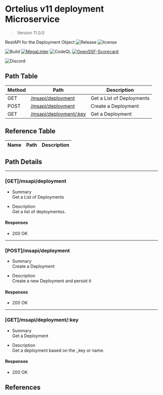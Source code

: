 # Ortelius v11 deployment Microservice

> Version 11.0.0

RestAPI for the Deployment Object
![Release](https://img.shields.io/github/v/release/ortelius/scec-deployment?sort=semver)
![license](https://img.shields.io/github/license/ortelius/.github)

![Build](https://img.shields.io/github/actions/workflow/status/ortelius/scec-deployment/build-push-chart.yml)
[![MegaLinter](https://github.com/ortelius/scec-deployment/workflows/MegaLinter/badge.svg?branch=main)](https://github.com/ortelius/scec-deployment/actions?query=workflow%3AMegaLinter+branch%3Amain)
![CodeQL](https://github.com/ortelius/scec-deployment/workflows/CodeQL/badge.svg)
[![OpenSSF-Scorecard](https://api.securityscorecards.dev/projects/github.com/ortelius/scec-deployment/badge)](https://api.securityscorecards.dev/projects/github.com/ortelius/scec-deployment)

![Discord](https://img.shields.io/discord/722468819091849316)

## Path Table

| Method | Path | Description |
| --- | --- | --- |
| GET | [/msapi/deployment](#getmsapideployment) | Get a List of Deployments |
| POST | [/msapi/deployment](#postmsapideployment) | Create a Deployment |
| GET | [/msapi/deployment/:key](#getmsapideploymentkey) | Get a Deployment |

## Reference Table

| Name | Path | Description |
| --- | --- | --- |

## Path Details

***

### [GET]/msapi/deployment

- Summary  
Get a List of Deployments

- Description  
Get a list of deploymentss.

#### Responses

- 200 OK

***

### [POST]/msapi/deployment

- Summary  
Create a Deployment

- Description  
Create a new Deployment and persist it

#### Responses

- 200 OK

***

### [GET]/msapi/deployment/:key

- Summary  
Get a Deployment

- Description  
Get a deployment based on the _key or name.

#### Responses

- 200 OK

## References
